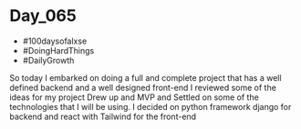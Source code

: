 # Day_065

- #100daysofalxse 
- #DoingHardThings
- #DailyGrowth

So today I embarked on doing a full and complete project that has a well defined backend and a well designed front-end
I reviewed some of the ideas for my project 
Drew up and MVP and
Settled on some of the technologies that I will be using. I decided on python framework django for backend and react with Tailwind for the front-end
